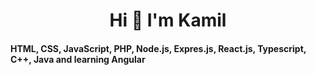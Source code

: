 <h1 align="center">Hi 👋 I'm Kamil</h1>
<h4>HTML, CSS, JavaScript, PHP, Node.js, Expres.js, React.js, Typescript, C++, Java and learning Angular</h4>
